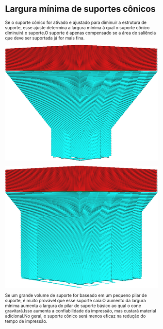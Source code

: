 Largura mínima de suportes cônicos
====
Se o suporte cônico for ativado e ajustado para diminuir a estrutura de suporte, esse ajuste determina a largura mínima à qual o suporte cônico diminuirá o suporte.O suporte é apenas compensado se a área de saliência que deve ser suportada já for mais fina.

![Uma largura mínima de 5 mm](../../../articles/images/support_conical_enabled.png)

![Uma largura mínima de 15 mm](../../../articles/images/support_conical_min_width_20.png)

Se um grande volume de suporte for baseado em um pequeno pilar de suporte, é muito provável que esse suporte caia.O aumento da largura mínima aumenta a largura do pilar de suporte básico ao qual o cone gravitará.Isso aumenta a confiabilidade da impressão, mas custará material adicional.No geral, o suporte cônico será menos eficaz na redução do tempo de impressão.